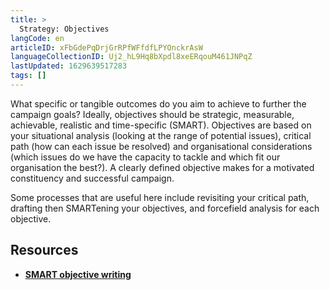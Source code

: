 ```yaml
---
title: >
  Strategy: Objectives
langCode: en
articleID: xFbGdePqDrjGrRPfWFfdfLPYOnckrAsW
languageCollectionID: Uj2_hL9Hq8bXpdl8xeERqouM461JNPqZ
lastUpdated: 1629639517283
tags: []
---
```


What specific or tangible outcomes do you aim to achieve to further the campaign goals? Ideally, objectives should be strategic, measurable, achievable, realistic and time-specific (SMART). Objectives are based on your situational analysis (looking at the range of potential issues), critical path (how can each issue be resolved) and organisational considerations (which issues do we have the capacity to tackle and which fit our organisation the best?). A clearly defined objective makes for a motivated constituency and successful campaign.

Some processes that are useful here include revisiting your critical path, drafting then SMARTening your objectives, and forcefield analysis for each objective.

## Resources

-   [**SMART objective writing**](https://thechangeagency.org/smart-objective-writing/)